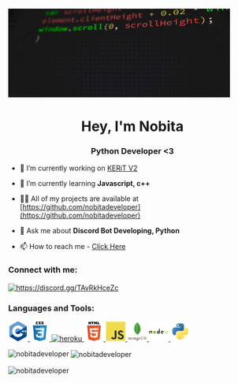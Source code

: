 ![logo](https://github.com/NobitaDeveloper/NobitaDeveloper/blob/main/a_702bca70640cd3c1afefc8c5c37a8dd0.gif)
<h1 align="center">Hey, I'm Nobita</h1>
<h3 align="center">Python Developer <3</h3>

- 🔭 I’m currently working on [KERiT V2](https://discord.com/api/oauth2/authorize?client_id=1033989201789718528&permissions=8&scope=bot)

- 🌱 I’m currently learning **Javascript, c++**

- 👨‍💻 All of my projects are available at [https://github.com/nobitadeveloper](https://github.com/nobitadeveloper)

- 💬 Ask me about **Discord Bot Developing, Python**

- 📫 How to reach me - [Click Here](https://discord.gg/TAvRkHceZc)

<h3 align="left">Connect with me:</h3>
<p align="left">
<a href="https://discord.gg/https://discord.gg/TAvRkHceZc" target="blank"><img align="center" src="https://raw.githubusercontent.com/rahuldkjain/github-profile-readme-generator/master/src/images/icons/Social/discord.svg" alt="https://discord.gg/TAvRkHceZc" height="30" width="40" /></a>
</p>

<h3 align="left">Languages and Tools:</h3>

<p align="left"> <a href="https://www.w3schools.com/cpp/" target="_blank" rel="noreferrer"> <img src="https://raw.githubusercontent.com/devicons/devicon/master/icons/cplusplus/cplusplus-original.svg" alt="cplusplus" width="40" height="40"/> </a> <a href="https://www.w3schools.com/css/" target="_blank" rel="noreferrer"> <img src="https://raw.githubusercontent.com/devicons/devicon/master/icons/css3/css3-original-wordmark.svg" alt="css3" width="40" height="40"/> </a> <a href="https://heroku.com" target="_blank" rel="noreferrer"> <img src="https://www.vectorlogo.zone/logos/heroku/heroku-icon.svg" alt="heroku" width="40" height="40"/> </a> <a href="https://www.w3.org/html/" target="_blank" rel="noreferrer"> <img src="https://raw.githubusercontent.com/devicons/devicon/master/icons/html5/html5-original-wordmark.svg" alt="html5" width="40" height="40"/> </a> <a href="https://developer.mozilla.org/en-US/docs/Web/JavaScript" target="_blank" rel="noreferrer"> <img src="https://raw.githubusercontent.com/devicons/devicon/master/icons/javascript/javascript-original.svg" alt="javascript" width="40" height="40"/> </a> <a href="https://www.mongodb.com/" target="_blank" rel="noreferrer"> <img src="https://raw.githubusercontent.com/devicons/devicon/master/icons/mongodb/mongodb-original-wordmark.svg" alt="mongodb" width="40" height="40"/> </a> <a href="https://nodejs.org" target="_blank" rel="noreferrer"> <img src="https://raw.githubusercontent.com/devicons/devicon/master/icons/nodejs/nodejs-original-wordmark.svg" alt="nodejs" width="40" height="40"/> </a> <a href="https://www.python.org" target="_blank" rel="noreferrer"> <img src="https://raw.githubusercontent.com/devicons/devicon/master/icons/python/python-original.svg" alt="python" width="40" height="40"/> </a> </p>

<p><img align="left" src="https://github-readme-stats.vercel.app/api/top-langs?username=nobitadeveloper&show_icons=true&locale=en&layout=compact" alt="nobitadeveloper" /></p>

<p>&nbsp;<img align="center" src="https://github-readme-stats.vercel.app/api?username=nobitadeveloper&show_icons=true&locale=en" alt="nobitadeveloper" /></p>

<p><img align="center" src="https://github-readme-streak-stats.herokuapp.com/?user=nobitadeveloper&" alt="nobitadeveloper" /></p>
